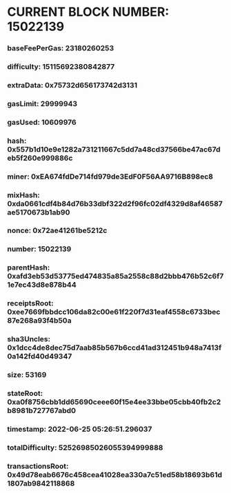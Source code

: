 # CURRENT BLOCK NUMBER: 15022139

### baseFeePerGas: 23180260253
### difficulty: 15115692380842877
### extraData: 0x75732d656173742d3131
### gasLimit: 29999943
### gasUsed: 10609976
### hash: 0x557b1d10e9e1282a731211667c5dd7a48cd37566be47ac67deb5f260e999886c
### miner: 0xEA674fdDe714fd979de3EdF0F56AA9716B898ec8
### mixHash: 0xda0661cdf4b84d76b33dbf322d2f96fc02df4329d8af46587ae5170673b1ab90
### nonce: 0x72ae41261be5212c
### number: 15022139
### parentHash: 0xafd3eb53d53775ed474835a85a2558c88d2bbb476b52c6f71e7ec43d8e878b44
### receiptsRoot: 0xee7669fbbdcc106da82c00e61f220f7d31eaf4558c6733bec87e268a93f4b50a
### sha3Uncles: 0x1dcc4de8dec75d7aab85b567b6ccd41ad312451b948a7413f0a142fd40d49347
### size: 53169
### stateRoot: 0xa0f8756cbb1dd65690ceee60f15e4ee33bbe05cbb40fb2c2b8981b727767abd0
### timestamp: 2022-06-25 05:26:51.296037
### totalDifficulty: 52526985026055394999888
### transactionsRoot: 0x49d78eab6676c458cea41028ea330a7c51ed58b18693b61d1807ab9842118868
